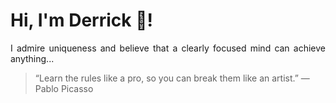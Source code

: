 # Hi, I'm Derrick 👋!
<p align="justify">I admire uniqueness and believe that a clearly focused mind can achieve anything...</p> 
<!-- #quote-start -->
<blockquote>&ldquo;Learn the rules like a pro, so you can break them like an artist.&rdquo; &mdash; <footer>Pablo Picasso</footer></blockquote>
<!-- #quote-end -->
